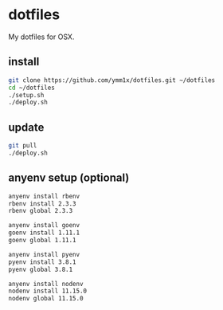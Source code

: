# dotfiles

My dotfiles for OSX.

## install

```sh
git clone https://github.com/ymm1x/dotfiles.git ~/dotfiles
cd ~/dotfiles
./setup.sh
./deploy.sh
```

## update

```sh
git pull
./deploy.sh
```

## anyenv setup (optional)

```sh
anyenv install rbenv
rbenv install 2.3.3
rbenv global 2.3.3

anyenv install goenv
goenv install 1.11.1
goenv global 1.11.1

anyenv install pyenv
pyenv install 3.8.1
pyenv global 3.8.1

anyenv install nodenv
nodenv install 11.15.0
nodenv global 11.15.0
```
